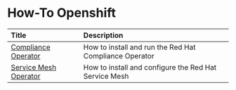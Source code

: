 # How-To Openshift 

| Title| Description | 
| :--- | :---        |
| [Compliance Operator](compliance-operator.md)| How to install and run the Red Hat Compliance Operator |
| [Service Mesh Operator](service-mesh-install.md)| How to install and configure the Red Hat Service Mesh |
